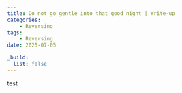 ```yaml
---
title: Do not go gentle into that good night | Write-up
categories:
    - Reversing
tags:
    - Reversing
date: 2025-07-05

_build:
  list: false
---
```


test